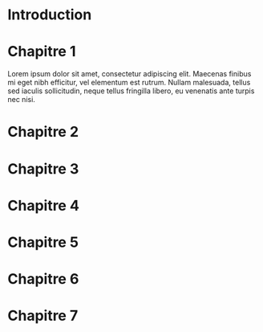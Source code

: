 # Introduction


# Chapitre 1 
Lorem ipsum dolor sit amet, consectetur adipiscing elit. 
Maecenas finibus mi eget nibh efficitur, vel elementum est rutrum. 
Nullam malesuada, tellus sed iaculis sollicitudin, neque tellus fringilla libero, eu venenatis ante turpis nec nisi. 
 

# Chapitre 2


# Chapitre 3


# Chapitre 4


# Chapitre 5


# Chapitre 6


# Chapitre 7


